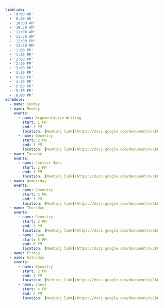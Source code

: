 ```yaml
---
timeline:
  - '9:00 AM'
  - '9:30 AM'
  - '10:00 AM'
  - '10:30 AM'
  - '11:00 AM'
  - '11:30 AM'
  - '12:00 PM'
  - '12:30 PM'
  - '1:00 PM'
  - '1:30 PM'
  - '2:00 PM'
  - '2:30 PM'
  - '3:00 PM'
  - '3:30 PM'
  - '4:00 PM'
  - '4:30 PM'
  - '5:00 PM'
  - '5:30 PM'
  - '6:00 PM'
schedule:
  - name: Sunday
  - name: Monday
    events:
      - name: Argumentative Writing
        start: 1 PM
        end: 2 PM
        location: [Meeting link](https://docs.google.com/document/d/1kQeDrONa7qEYFO_sj3Hta5os9_0eTxjcqyKWoRHjvHg/edit)
      - name: Geometry
        start: 2 PM
        end: 3 PM
        location: [Meeting link](https://docs.google.com/document/d/1kQeDrONa7qEYFO_sj3Hta5os9_0eTxjcqyKWoRHjvHg/edit)
  - name: Tuesday
    events:
      - name: Contest Math
        start: 2 PM
        end: 3 PM
        location: [Meeting link](https://docs.google.com/document/d/1kQeDrONa7qEYFO_sj3Hta5os9_0eTxjcqyKWoRHjvHg/edit)
  - name: Wednesday
    events:
      - name: Geometry
        start: 2 PM
        end: 3 PM
        location: [Meeting link](https://docs.google.com/document/d/1kQeDrONa7qEYFO_sj3Hta5os9_0eTxjcqyKWoRHjvHg/edit)
  - name: Thursday
    events:
      - name: Geometry
        start: 2 PM
        end: 3 PM
        location: [Meeting link](https://docs.google.com/document/d/1kQeDrONa7qEYFO_sj3Hta5os9_0eTxjcqyKWoRHjvHg/edit)
      - name: Java
        start: 5 PM
        end: 6 PM
        location: [Meeting link](https://docs.google.com/document/d/1kQeDrONa7qEYFO_sj3Hta5os9_0eTxjcqyKWoRHjvHg/edit)
  - name: Friday
  - name: Saturday
    events:
      - name: Geometry
        start: 2 PM
        end: 3 PM
        location: [Meeting link](https://docs.google.com/document/d/1kQeDrONa7qEYFO_sj3Hta5os9_0eTxjcqyKWoRHjvHg/edit)
      - name: Chess
        start: 4 PM
        end: 5 PM
        location: [Meeting link](https://docs.google.com/document/d/1kQeDrONa7qEYFO_sj3Hta5os9_0eTxjcqyKWoRHjvHg/edit)
---
```

